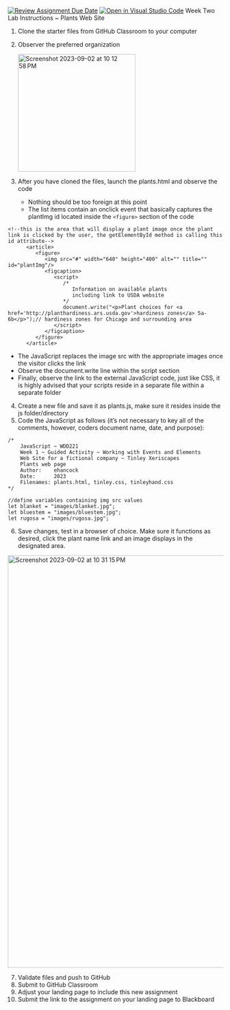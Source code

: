 [![Review Assignment Due Date](https://classroom.github.com/assets/deadline-readme-button-24ddc0f5d75046c5622901739e7c5dd533143b0c8e959d652212380cedb1ea36.svg)](https://classroom.github.com/a/IMjfWEJv)
[![Open in Visual Studio Code](https://classroom.github.com/assets/open-in-vscode-718a45dd9cf7e7f842a935f5ebbe5719a5e09af4491e668f4dbf3b35d5cca122.svg)](https://classroom.github.com/online_ide?assignment_repo_id=11792676&assignment_repo_type=AssignmentRepo)
Week Two Lab Instructions ~ Plants Web Site

1. Clone the starter files from GitHub Classroom to your computer
2. Observer the preferred organization

   <img width="274" alt="Screenshot 2023-09-02 at 10 12 58 PM" src="https://github.com/SSC-WebDevelopment/wdd221-week2-lab/assets/15079402/4d32a1cc-7947-469a-9b99-53884f55fe5e">

3. After you have cloned the files, launch the plants.html and observe the code
   - Nothing should be too foreign at this point
   - The list items contain an onclick event that basically captures the plantImg id located inside the `<figure>` section of the code

```
<!--this is the area that will display a plant image once the plant link is clicked by the user, the getElementById method is calling this id attribute-->
      <article>
         <figure>
            <img src="#" width="640" height="400" alt="" title="" id="plantImg"/>
            <figcaption>
               <script>
                  /*
                     Information on available plants
                     including link to USDA website
                  */
                  document.write("<p>Plant choices for <a href='http://planthardiness.ars.usda.gov'>hardiness zones</a> 5a-6b</p>");// hardiness zones for Chicago and surrounding area
               </script>
            </figcaption>
         </figure>
      </article>
```

- The JavaScript replaces the image src with the appropriate images once the visitor clicks the link
- Observe the document.write line within the script section
- Finally, observe the link to the external JavaScript code, just like CSS, it is highly advised that your scripts reside in a separate file within a separate folder

4. Create a new file and save it as plants.js, make sure it resides inside the js folder/directory
5. Code the JavaScript as follows (it’s not necessary to key all of the comments, however, coders document name, date, and purpose):

```
/*
	JavaScript ~ WDD221
	Week 1 ~ Guided Activity ~ Working with Events and Elements
	Web Site for a fictional company ~ Tinley Xeriscapes
	Plants web page
	Author:    ehancock
	Date:      2023
	Filenames: plants.html, tinley.css, tinleyhand.css
*/

//define variables containing img src values
let blanket = "images/blanket.jpg";
let bluestem = "images/bluestem.jpg";
let rugosa = "images/rugosa.jpg";
```

6. Save changes, test in a browser of choice. Make sure it functions as desired, click the plant name link and an image displays in the designated area.
<img width="961" alt="Screenshot 2023-09-02 at 10 31 15 PM" src="https://github.com/SSC-WebDevelopment/wdd221-week2-lab/assets/15079402/38ee5ed0-add7-4d18-bc07-20241b72660a">

7. Validate files and push to GitHub
8. Submit to GitHub Classroom
9. Adjust your landing page to include this new assignment
10. Submit the link to the assignment on your landing page to Blackboard
